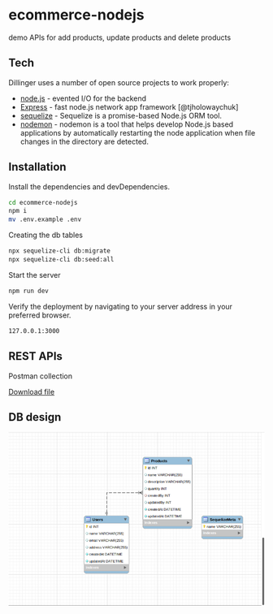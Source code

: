 # ecommerce-nodejs
demo APIs for add products, update products and delete products

## Tech

Dillinger uses a number of open source projects to work properly:

- [node.js](https://nodejs.org/) - evented I/O for the backend
- [Express](https://expressjs.com/) - fast node.js network app framework [@tjholowaychuk]
- [sequelize](https://sequelize.org/docs/v6/) - Sequelize is a promise-based Node.js ORM tool.
- [nodemon](https://www.npmjs.com/package/nodemon) - nodemon is a tool that helps develop Node.js based applications by automatically restarting the node application when file changes in the directory are detected.

## Installation

Install the dependencies and devDependencies.

```sh
cd ecommerce-nodejs
npm i
mv .env.example .env
```
Creating the db tables

```sh
npx sequelize-cli db:migrate
npx sequelize-cli db:seed:all
```

Start the server

```sh
npm run dev
```

Verify the deployment by navigating to your server address in
your preferred browser.

```sh
127.0.0.1:3000
```

## REST APIs

Postman collection

[Download file](./postman/eCommerce.postman_collection.json)

## DB design

![alt text](./images/db_design.png)

